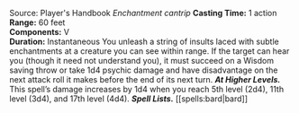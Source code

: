 Source: Player's Handbook
*Enchantment cantrip*
**Casting Time:** 1 action  
**Range:** 60 feet  
**Components:** V  
**Duration:** Instantaneous
You unleash a string of insults laced with subtle enchantments at a creature you can see within range. If the target can hear you (though it need not understand you), it must succeed on a Wisdom saving throw or take 1d4 psychic damage and have disadvantage on the next attack roll it makes before the end of its next turn.
***At Higher Levels.*** This spell’s damage increases by 1d4 when you reach 5th level (2d4), 11th level (3d4), and 17th level (4d4).
***Spell Lists.*** [[spells:bard|bard]]